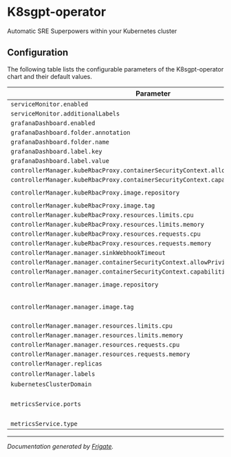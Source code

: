 
K8sgpt-operator
===========

Automatic SRE Superpowers within your Kubernetes cluster


## Configuration

The following table lists the configurable parameters of the K8sgpt-operator chart and their default values.

<!---x-release-please-start-version-->
| Parameter                | Description             | Default                                                                       |
| ------------------------ | ----------------------- |-------------------------------------------------------------------------------|
| `serviceMonitor.enabled` |  | `false`                                                                       |
| `serviceMonitor.additionalLabels` |  | `{}`                                                                          |
| `grafanaDashboard.enabled` |  | `false`                                                                       |
| `grafanaDashboard.folder.annotation` |  | `"grafana_folder"`                                                            |
| `grafanaDashboard.folder.name` |  | `"ai"`                                                                        |
| `grafanaDashboard.label.key` |  | `"grafana_dashboard"`                                                         |
| `grafanaDashboard.label.value` |  | `"1"`                                                                         |
| `controllerManager.kubeRbacProxy.containerSecurityContext.allowPrivilegeEscalation` |  | `false`                                                                       |
| `controllerManager.kubeRbacProxy.containerSecurityContext.capabilities.drop` |  | `["ALL"]`                                                                     |
| `controllerManager.kubeRbacProxy.image.repository` |  | `"gcr.io/kubebuilder/kube-rbac-proxy"`                                        |
| `controllerManager.kubeRbacProxy.image.tag` |  | `"v0.2.16"`                                                                    |
| `controllerManager.kubeRbacProxy.resources.limits.cpu` |  | `"500m"`                                                                      |
| `controllerManager.kubeRbacProxy.resources.limits.memory` |  | `"128Mi"`                                                                     |
| `controllerManager.kubeRbacProxy.resources.requests.cpu` |  | `"5m"`                                                                        |
| `controllerManager.kubeRbacProxy.resources.requests.memory` |  | `"64Mi"`                                                                      |
| `controllerManager.manager.sinkWebhookTimeout` |  | `"30s"`                                                                       |
| `controllerManager.manager.containerSecurityContext.allowPrivilegeEscalation` |  | `false`                                                                       |
| `controllerManager.manager.containerSecurityContext.capabilities.drop` |  | `["ALL"]`                                                                     |
| `controllerManager.manager.image.repository` |  | `"ghcr.io/k8sgpt-ai/k8sgpt-operator"`                                         |
| `controllerManager.manager.image.tag` | x-release-please-version | `"v0.2.16"`                                                                    |
| `controllerManager.manager.resources.limits.cpu` |  | `"500m"`                                                                      |
| `controllerManager.manager.resources.limits.memory` |  | `"128Mi"`                                                                     |
| `controllerManager.manager.resources.requests.cpu` |  | `"10m"`                                                                       |
| `controllerManager.manager.resources.requests.memory` |  | `"64Mi"`                                                                      |
| `controllerManager.replicas` |  | `1`                                                                           |
| `controllerManager.labels` | | []                                                                            |                                                                            |
| `kubernetesClusterDomain` |  | `"cluster.local"`                                                             |
| `metricsService.ports` |  | `[{"name": "https", "port": 8443, "protocol": "TCP", "targetPort": "https"}]` |
| `metricsService.type` |  | `"ClusterIP"`                                                                 |

<!---x-release-please-end-->

---
_Documentation generated by [Frigate](https://frigate.readthedocs.io)._

